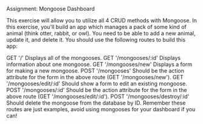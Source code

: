 Assignment: Mongoose Dashboard


This exercise will allow you to utilize all 4 CRUD methods with Mongoose. In this exercise, you'll build an app which manages a pack of some kind of animal (think otter, rabbit, or owl). You need to be able to add a new animal, update it, and delete it. You should use the following routes to build this app:

GET '/' Displays all of the mongooses.
GET '/mongooses/:id' Displays information about one mongoose.
GET '/mongooses/new' Displays a form for making a new mongoose.
POST '/mongooses' Should be the action attribute for the form in the above route (GET '/mongooses/new').
GET '/mongooses/edit/:id' Should show a form to edit an existing mongoose.
POST '/mongooses/:id' Should be the action attribute for the form in the above route (GET '/mongooses/edit/:id').
POST '/mongooses/destroy/:id' Should delete the mongoose from the database by ID.
Remember these routes are just examples, avoid using mongooses for your dashboard if you can!
